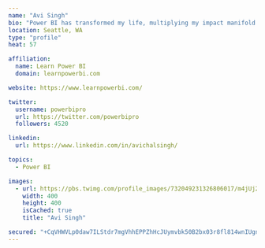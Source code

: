 ```yaml
---
name: "Avi Singh"
bio: "Power BI has transformed my life, multiplying my impact manifold. Now I am on a mission to spread the word and share the knowledge"
location: Seattle, WA
type: "profile"
heat: 57

affiliation:
  name: Learn Power BI
  domain: learnpowerbi.com

website: https://www.learnpowerbi.com/

twitter:
  username: powerbipro
  url: https://twitter.com/powerbipro
  followers: 4520

linkedin:
  url: https://www.linkedin.com/in/avichalsingh/

topics:
  - Power BI

images:
  - url: https://pbs.twimg.com/profile_images/732049231326806017/m4jUj2Lu_400x400.jpg
    width: 400
    height: 400
    isCached: true
    title: "Avi Singh"

secured: "+CqVHWVLp0daw7ILStdr7mgVhhEPPZhHcJUymvbk50B2bx03r8fl814wnIUgndfc3rb4k+90YIyFjWfGPUcGCnHJzliHblDpA5QO8EeWxOQRbW10polZIjkVKxm7neWkwu5pk+FBBEDFG8Qmmtqgt4fsWy724gXlTn1kAu6LX0Bx+z3MhVbqeDCQLZW50T7HmIvxbodrTkGGKk1ADQsFsdl4EwT0iouaGboaBBCkybX1NCDTTfqZjB0tG0LJIUfRKN8dQ7YZKp0+q8j3c65z3quQjoc3Xr+GHseapIh6D2xb0jl+aaXHoXM/jqSPWsUVzELdAscoaO//CNmQEjAlfJPzHKZJEDS0uk5o6W5Wm1wnZ4tjG04BFVAOQMyno1TzLEqRmCQhxyh5vnThZnzl/rssQFXLCX6UcWyceCFJtkE=;Zhy4ZYAM5IsfXBrgXI13BQ=="
---
```


